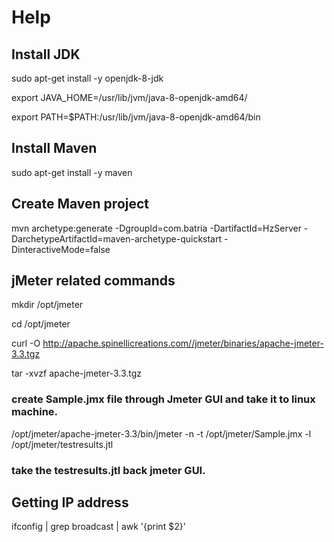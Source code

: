 # Help
## Install JDK

sudo apt-get install -y openjdk-8-jdk

export JAVA_HOME=/usr/lib/jvm/java-8-openjdk-amd64/

export PATH=$PATH:/usr/lib/jvm/java-8-openjdk-amd64/bin

## Install Maven
sudo apt-get install -y maven

## Create Maven project

mvn archetype:generate -DgroupId=com.batria -DartifactId=HzServer -DarchetypeArtifactId=maven-archetype-quickstart -DinteractiveMode=false


## jMeter related commands

mkdir /opt/jmeter

cd /opt/jmeter

curl -O http://apache.spinellicreations.com//jmeter/binaries/apache-jmeter-3.3.tgz

tar -xvzf apache-jmeter-3.3.tgz

### create Sample.jmx file through Jmeter GUI and take it to linux machine.

/opt/jmeter/apache-jmeter-3.3/bin/jmeter -n -t /opt/jmeter/Sample.jmx -l /opt/jmeter/testresults.jtl

### take the testresults.jtl back jmeter GUI.

## Getting IP address

ifconfig | grep broadcast | awk '{print $2}'



